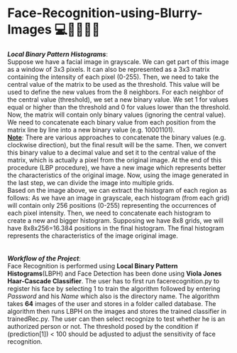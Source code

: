 # Face-Recognition-using-Blurry-Images 💻👧👦👨‍💻
***Local Binary Pattern Histograms***: 
<br>Suppose we have a facial image in grayscale. We can get part of this image as a window of 3x3 pixels. It can also be represented as a 3x3 matrix containing the intensity of each pixel (0-255). Then, we need to take the central value of the matrix to be used as the threshold. This value will be used to define the new values from the 8 neighbors. For each neighbor of the central value (threshold), we set a new binary value. We set 1 for values equal or higher than the threshold and 0 for values lower than the threshold. Now, the matrix will contain only binary values (ignoring the central value). We need to concatenate each binary value from each position from the matrix line by line into a new binary value (e.g. 10001101). 
<br><ins>**Note**</ins>: There are various approaches to concatenate the binary values (e.g. clockwise direction), but the final result will be the same. Then, we convert this binary value to a decimal value and set it to the central value of the matrix, which is actually a pixel from the original image. At the end of this procedure (LBP procedure), we have a new image which represents better the characteristics of the original image. Now, using the image generated in the last step, we can divide the image into multiple grids.
<br>Based on the image above, we can extract the histogram of each region as follows: As we have an image in grayscale, each histogram (from each grid) will contain only 256 positions (0-255) representing the occurrences of each pixel intensity. Then, we need to concatenate each histogram to create a new and bigger histogram. Supposing we have 8x8 grids, we will have 8x8x256=16.384 positions in the final histogram. The final histogram represents the characteristics of the image original image.
<br>
<br>
<br>***Workflow of the Project***:
<br>Face Recognition is performed using **Local Binary Pattern Histograms**(LBPH) and Face Detection has been done using **Viola Jones Haar-Cascade Classifier**. The user has to first run facerecognition.py to register his face by selecting 1 to train the algorithm followed by entering *Password* and his *Name* which also is the directory name. The algorithm takes **64** images of the user and stores in a folder called database. The algorithm then runs LBPH on the images and stores the trained classifier in trainedRec.py. The user can then select recognize to test whether he is an authorized person or not. The threshold posed by the condition if (prediction[1]) < 100 should be adjusted to adjust the sensitivity of face recognition.

